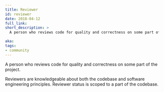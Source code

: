 ```yaml
---
title: Reviewer
id: reviewer
date: 2018-04-12
full_link: 
short_description: >
  A person who reviews code for quality and correctness on some part of the project.

aka: 
tags:
- community
---
```

 A person who reviews code for quality and correctness on some part of the project.

<!--more--> 

Reviewers are knowledgeable about both the codebase and software engineering principles. Reviewer status is scoped to a part of the codebase.

